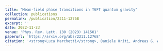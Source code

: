 ```yaml
---
title: "Mean-field phase transitions in TGFT quantum gravity"
collection: publications
permalink: /publication/2211-12768
excerpt: ''
date: 2022-11-23
venue: 'Phys. Rev. Lett. 130 (2023) 141501'
paperurl: 'https://arxiv.org/abs/2211.12768'
citation: '<strong>Luca Marchetti</strong>, Daniele Oriti, Andreas G. A. Pithis, Johannes Thürigen. (2023). &quot;Mean-field phase transitions in TGFT quantum gravity.&quot;'
---
```

